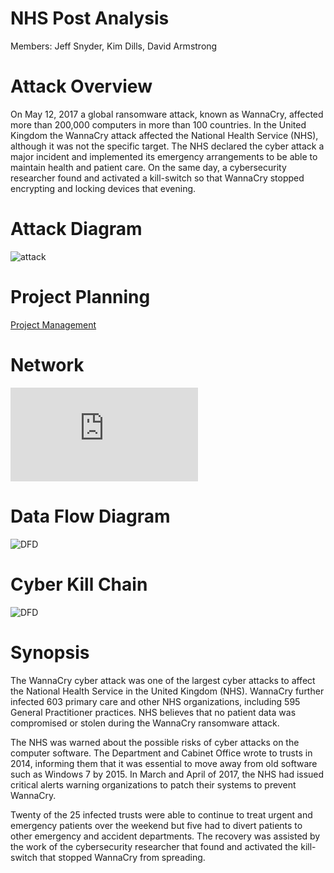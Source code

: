 # NHS Post Analysis
Members:
Jeff Snyder, Kim Dills, David Armstrong



# Attack Overview
On May 12, 2017 a global ransomware attack, known as WannaCry, affected more than 200,000 computers in more than 100 countries. In the United Kingdom the WannaCry attack affected the National Health Service (NHS), although it was not the specific target. The NHS declared the cyber attack a major incident and implemented its emergency arrangements to be able to maintain health and patient care. On the same day, a cybersecurity researcher found and activated a kill-switch so that WannaCry stopped encrypting and locking devices that evening.

# Attack Diagram
![attack ](https://github.com/forexsnyder/NHSPostAnalysis/blob/feature/planning/images/Attack%20Diagram.jpg)

# Project Planning
[Project Management](https://github.com/forexsnyder/NHSPostAnalysis/projects/2)

# Network
![Network](https://github.com/forexsnyder/NHSPostAnalysis/blob/feature/planning/images/Network%20Diagram.pdf)

# Data Flow Diagram
![DFD](https://github.com/forexsnyder/NHSPostAnalysis/blob/feature/planning/images/NHS%20DFD.JPG)

# Cyber Kill Chain
![DFD](https://github.com/forexsnyder/NHSPostAnalysis/blob/feature/planning/images/Cyber%20Kill%20Chain.JPG)

# Synopsis
The WannaCry cyber attack was one of the largest cyber attacks to affect the National Health Service in the United Kingdom (NHS). WannaCry further infected 603 primary care and other NHS organizations, including 595 General Practitioner practices. NHS believes that no patient data was compromised or stolen during the WannaCry ransomware attack. 

The NHS was warned about the possible risks of cyber attacks on the computer software. The Department and Cabinet Office wrote to trusts in 2014, informing them that it was essential to move away from old software such as Windows 7 by 2015. In March and April of 2017, the NHS had issued critical alerts warning organizations to patch their systems to prevent WannaCry. 

Twenty of the 25 infected trusts were able to continue to treat urgent and emergency patients over the weekend but five had to divert patients to other emergency and accident departments. The recovery was assisted by the work of the cybersecurity researcher that found and activated the kill-switch that stopped WannaCry from spreading. 

